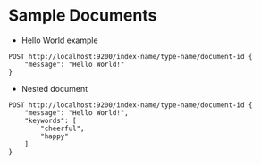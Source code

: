 # Sample Documents #

* Hello World example
```
POST http://localhost:9200/index-name/type-name/document-id {
	"message": "Hello World!"
}
```
* Nested document
```
POST http://localhost:9200/index-name/type-name/document-id {
	"message": "Hello World!",
	"keywords": [
		"cheerful",
		"happy"
	]
}
```
